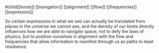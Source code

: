 #child[[knots]] [[navigation]] [[alignment]] [[flow]] [[frequencies]] [[expression]]

So certain expressions in what we see can actually be translated from places in the universe we cannot see, and the density of our knots directly influences how we are able to navigate space, not to defy the laws of physics, but to position ourselves in alignment with the flow and frequencies that allow information to manifest through us as paths to least resistance.

